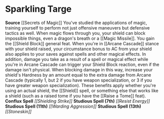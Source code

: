 ﻿---
id: '3'
name: Sparkling Targe
rarity: Common
source: '[[DATABASE/source/Secrets of Magic|Secrets of Magic]]'
trait: null
type: Magus Hybrid Study

---
# Sparkling Targe

**Source** [[Secrets of Magic]] 
You've studied the applications of magic, training yourself to perform not just offensive maneuvers but defensive tactics as well. When magic flows through you, your shield can block impossible things, even a dragon's breath or a [[Magic Missile]].
 You gain the [[Shield Block]] general feat.
 When you're in [[Arcane Cascade]] stance with your shield raised, your circumstance bonus to AC from your shield also applies to your saves against spells and other magical effects. In addition, damage you take as a result of a spell or magical effect while you're in Arcane Cascade can trigger your Shield Block reaction, even if the damage isn't physical. When blocking damage in this way, increase your shield's Hardness by an amount equal to the extra damage from Arcane Cascade (typically 1, but 2 if you have weapon specialization, or 3 if you have greater weapon specialization). These benefits apply whether you're using an actual shield, the [[Shield]] spell, or something else that works like a shield (such as a raised tome if you have the [[Raise a Tome]] feat).
**Conflux Spell** _[[Shielding Strike]]_
**Studious Spell (7th)** _[[Resist Energy]]_
**Studious Spell (11th)** _[[Warding Aggression]]_
**Studious Spell (13th)** _[[Stoneskin]]_